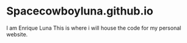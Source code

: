 # Spacecowboyluna.github.io
I am Enrique Luna
This is where i will house the code for my personal website.
